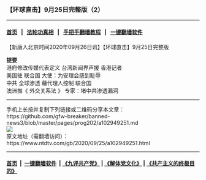 ### 【环球直击】9月25日完整版（2）
------------------------

#### [首页](https://github.com/gfw-breaker/banned-news3/blob/master/README.md) &nbsp;&nbsp;|&nbsp;&nbsp; [法轮功真相](https://github.com/begood0513/basic/blob/master/README.md)  &nbsp;&nbsp;|&nbsp;&nbsp; [手把手翻墙教程](https://github.com/gfw-breaker/guides/wiki)  &nbsp;&nbsp;|&nbsp;&nbsp; [一键翻墙软件](https://github.com/gfw-breaker/nogfw/blob/master/README.md)  



<div><div class="post_content" itemprop="articleBody">
 <p>
  【新唐人北京时间2020年09月26日讯】【环球直击】9月25日完整版
 </p>
 <p>
  <strong>
   提要
   <br/>
  </strong>
  港府修改传媒代表定义 台湾新闻界声援
  <ok href="https://www.ntdtv.com/gb/香港记者.htm">
   香港记者
  </ok>
  <br/>
  美国驻
  <ok href="https://www.ntdtv.com/gb/联合国.htm">
   联合国
  </ok>
  大使：为安理会感到耻辱
  <br/>
  中共
  <ok href="https://www.ntdtv.com/gb/全球渗透.htm">
   全球渗透
  </ok>
  藉代理人控制
  <ok href="https://www.ntdtv.com/gb/联合国.htm">
   联合国
  </ok>
  <br/>
  澳洲推《
  <ok href="https://www.ntdtv.com/gb/外交关系法.htm">
   外交关系法
  </ok>
  》 专家：堵中共渗透漏洞
 </p>
 <div class="single_ad">
 </div>
</div>
</div>
<hr/>
手机上长按并复制下列链接或二维码分享本文章：<br/>
https://github.com/gfw-breaker/banned-news3/blob/master/pages/prog202/a102949251.md <br/>
<a href='https://github.com/gfw-breaker/banned-news3/blob/master/pages/prog202/a102949251.md'><img src='https://github.com/gfw-breaker/banned-news3/blob/master/pages/prog202/a102949251.md.png'/></a> <br/>
原文地址（需翻墙访问）：https://www.ntdtv.com/gb/2020/09/25/a102949251.html


------------------------
#### [首页](https://github.com/gfw-breaker/banned-news3/blob/master/README.md) &nbsp;|&nbsp; [一键翻墙软件](https://github.com/gfw-breaker/nogfw/blob/master/README.md) &nbsp;| [《九评共产党》](https://github.com/gfw-breaker/9ping.md/blob/master/README.md#九评之一评共产党是什么) | [《解体党文化》](https://github.com/gfw-breaker/jtdwh.md/blob/master/README.md) | [《共产主义的终极目的》](https://github.com/gfw-breaker/gczydzjmd.md/blob/master/README.md)


<img src='http://gfw-breaker.win/banned-news3/pages/prog202/a102949251.md' width='0px' height='0px'/>